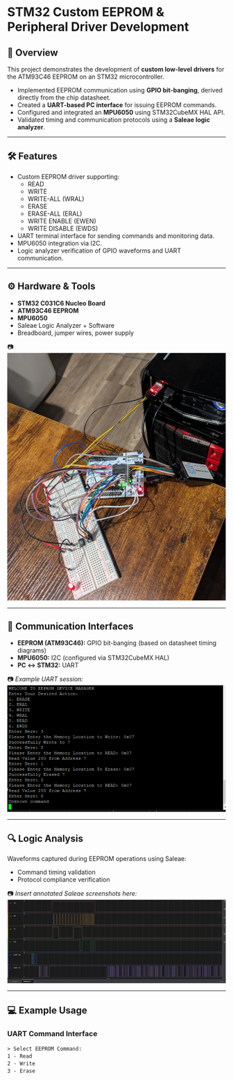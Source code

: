 # STM32 Custom EEPROM & Peripheral Driver Development

## 📌 Overview
This project demonstrates the development of **custom low-level drivers** for the ATM93C46 EEPROM on an STM32 microcontroller.  

- Implemented EEPROM communication using **GPIO bit-banging**, derived directly from the chip datasheet.  
- Created a **UART-based PC interface** for issuing EEPROM commands.  
- Configured and integrated an **MPU6050** using STM32CubeMX HAL API.  
- Validated timing and communication protocols using a **Saleae logic analyzer**.  

---

## 🛠️ Features
- Custom EEPROM driver supporting:  
  - READ 
  - WRITE
  - WRITE-ALL (WRAL)
  - ERASE
  - ERASE-ALL (ERAL)
  - WRITE ENABLE (EWEN)
  - WRITE DISABLE (EWDS)
- UART terminal interface for sending commands and monitoring data.  
- MPU6050 integration via I2C.  
- Logic analyzer verification of GPIO waveforms and UART communication.  

---

## ⚙️ Hardware & Tools
- **STM32 C031C6 Nucleo Board**  
- **ATM93C46 EEPROM**  
- **MPU6050**  
- Saleae Logic Analyzer + Software  
- Breadboard, jumper wires, power supply  

📷  
![Device Photo](images/deviceWires.jpg)  

---

## 📡 Communication Interfaces
- **EEPROM (ATM93C46):** GPIO bit-banging (based on datasheet timing diagrams)  
- **MPU6050:** I2C (configured via STM32CubeMX HAL)  
- **PC ↔ STM32:** UART  

📷 *Example UART session:*  
![UART Screenshot](images/putty.PNG)  

---

## 🔍 Logic Analysis
Waveforms captured during EEPROM operations using Saleae:  
- Command timing validation 
- Protocol compliance verification  

📷 *Insert annotated Saleae screenshots here:*  
![Logic Analyzer Example](images/LogicSaleae.PNG)  

---

## 💻 Example Usage

### UART Command Interface
```txt
> Select EEPROM Command:
1 - Read
2 - Write
3 - Erase
